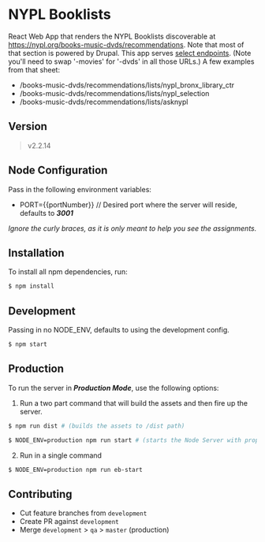 # NYPL Booklists

React Web App that renders the NYPL Booklists discoverable at https://nypl.org/books-music-dvds/recommendations. Note that most of that section is powered by Drupal. This app serves [select endpoints](https://docs.google.com/spreadsheets/d/18wBJD7clMATm7tQYZrCGKlMjPYfHXonTDbuJ9gFevbk/edit#gid=0). (Note you'll need to swap '-movies' for '-dvds' in all those URLs.) A few examples from that sheet:

* /books-music-dvds/recommendations/lists/nypl_bronx_library_ctr
* /books-music-dvds/recommendations/lists/nypl_selection
* /books-music-dvds/recommendations/lists/asknypl

## Version
> v2.2.14

## Node Configuration
Pass in the following environment variables:  

* PORT={{portNumber}} // Desired port where the server will reside, defaults to ***3001***

*Ignore the curly braces, as it is only meant to help you see the assignments.*  

## Installation
To install all npm dependencies, run:
```sh
$ npm install
```

## Development
Passing in no NODE_ENV, defaults to using the development config.
```sh
$ npm start
```

## Production
To run the server in ***Production Mode***, use the following options:

1) Run a two part command that will build the assets and then fire up the server.

```sh
$ npm run dist # (builds the assets to /dist path)
```

```sh
$ NODE_ENV=production npm run start # (starts the Node Server with proper environment)
```

2) Run in a single command
```sh
$ NODE_ENV=production npm run eb-start
```

## Contributing

 * Cut feature branches from `development`
 * Create PR against `development`
 * Merge `development` > `qa` > `master` (production)

